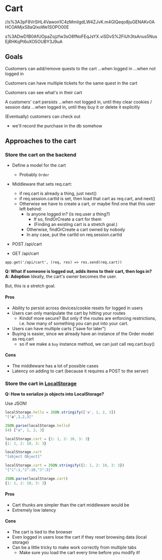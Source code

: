 # Cart
//s%3A3pF8VrSHL4Vawon1C4zMmilgdLW4ZJvK.m4GlQeqo8juGENAKv0AHCOAMjxS8aQIxoWe1SOPO00E

s%3ADwD1B0AfUOpaZojzfw3sO8fNoFEqJsYX.viSDvS%2FiUh3tsAnus5NusEjRHKqPt6oXO5OUBY3J9uA

## Goals

Customers can add/remove quests to the cart
  ...when logged in
  ...when not logged in

Customers can have multiple tickets for the same quest in the cart

Customers can see what's in their cart

A customers' cart persists
  ...when not logged in, until they clear cookies / session data
  ...when logged in, until they buy it or delete it explicitly

(Eventually) customers can check out
  - we'll record the purchase in the db somehow

## Approaches to the cart

### Store the cart on the backend
* Define a model for the cart
  - Probably `Order`

* Middleware that sets req.cart:
  - if req.cart is already a thing, just next()
  - if req.session.cartId is set, then load that cart as req.cart, and next()
  - Otherwise we have to create a cart, or maybe find one that this user left behind:
    - Is anyone logged in? (is req.user a thing?)
      - If so, findOrCreate a cart for them
      - (Finding an existing cart is a stretch goal.)
    - Otherwise, findOrCreate a cart owned by nobody
    - In any case, put the cartId on req.session.cartId

* POST /api/cart
* GET /api/cart
```
app.get('/api/cart', (req, res) => res.send(req.cart))
```

**Q: What if someone is logged out, adds items to their cart, then logs in?**
**A: Adoption** Ideally, the cart's owner becomes the user.

But, this is a stretch goal.

#### Pros
* Ability to persist across devices/cookie resets for logged in users
* Users can only manipulate the cart by hitting your routes
  - Kindof more secure? But only if the routes are enforcing restrictions, i.e.
  how many of something you can put into your cart.
* Users can have multiple carts ("save for later")
* Buying is easier, since we already have an instance of the Order model as
  req.cart
  - so if we make a `buy` instance method, we can just call req.cart.buy()

#### Cons
* The middleware has a lot of possible cases
* Latency on adding to cart (because it requires a POST to the server)


### Store the cart in [LocalStorage](https://developer.mozilla.org/en-US/docs/Web/API/Storage/LocalStorage)

**Q: How to serialize js objects into LocalStorage?**

Use JSON!

```js
localStorage.hello = JSON.stringify(['a', 1, 2, 3])
"["a",1,2,3]"

JSON.parse(localStorage.hello)
(4) ["a", 1, 2, 3]

localStorage.cart = {1: 1, 2: 10, 3: 3}
{1: 1, 2: 10, 3: 3}

localStorage.cart
"[object Object]"

localStorage.cart = JSON.stringify({1: 1, 2: 10, 3: 3})
"{"1":1,"2":10,"3":3}"

JSON.parse(localStorage.cart)
{1: 1, 2: 10, 3: 3}
```

#### Pros
* Cart thunks are simpler than the cart middleware would be
* Extremely low latency

#### Cons
* The cart is tied to the browser
* Even logged in users lose the cart if they reset browsing data (local storage)
* Can be a little tricky to make work correctly from multiple tabs
  - Make sure you load the cart every time before you modify it!
